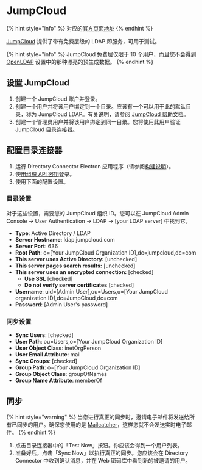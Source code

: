 # JumpCloud

{% hint style="info" %}
对应的[官方页面地址](https://contributing.bitwarden.com/getting-started/business/directory-connector/jumpcloud)
{% endhint %}

[JumpCloud](https://jumpcloud.com/) 提供了带有免费层级的 LDAP 即服务，可用于测试。

{% hint style="info" %}
JumpCloud 免费层仅限于 10 个用户，而且您不会得到 [OpenLDAP](open-ldap.md) 设置中的那种漂亮的预生成数据。
{% endhint %}

## 设置 JumpCloud <a href="#setup-jumpcloud" id="setup-jumpcloud"></a>

1. 创建一个 JumpCloud 账户并登录。
2. 创建一个用户并将该用户绑定到一个目录。应该有一个可以用于此的默认目录，称为 JumpCloud LDAP。有关说明，请参阅 [JumpCloud 帮助文档](https://support.jumpcloud.com/support/s/article/using-jumpclouds-ldap-as-a-service1#createuser)。
3. 创建一个管理员用户并将该用户绑定到同一目录。您将使用此用户验证 JumpCloud 目录连接器。

## 配置目录连接器 <a href="#configure-directory-connector" id="configure-directory-connector"></a>

1. 运行 Directory Connector Electron 应用程序（请参阅[构建说明](./#build-instructions)）。
2. 使[用组织 API 密钥](https://help.ppgg.in/organizations/bitwarden-public-api#authentication)登录。
3. 使用下面的配置设置。

### 目录设置 <a href="#directory-settings" id="directory-settings"></a>

对于这些设置，需要您的 JumpCloud 组织 ID。您可以在 JumpCloud Admin Console → User Authentication → LDAP → \[your LDAP server] 中找到它。

* **Type**: Active Directory / LDAP
* **Server Hostname**: ldap.jumpcloud.com
* **Server Port**: 636
* **Root Path**: o=\[Your JumpCloud Organization ID],dc=jumpcloud,dc=com
* **This server uses Active Directory:** \[unchecked]
* **This server pages search results:** \[unchecked]
* **This server uses an encrypted connection:** \[checked]
  * **Use SSL** \[checked]
  * **Do not verify server certificates** \[checked]
* **Username**: uid=\[Admin User],ou=Users,o=\[Your JumpCloud organization ID],dc=JumpCloud,dc=com
* **Password**: \[Admin User's password]

### 同步设置 <a href="#sync-settings" id="sync-settings"></a>

* **Sync Users**: \[checked]
* **User Path**: ou=Users,o=\[Your JumpCloud Organization ID]
* **User Object Class**: inetOrgPerson
* **User Email Attribute**: mail
* **Sync Groups**: \[checked]
* **Group Path**: o=\[Your JumpCloud Organization ID]
* **Group Object Class**: groupOfNames
* **Group Name Attribute**: memberOf

## 同步 <a href="#sync" id="sync"></a>

{% hint style="warning" %}
当您进行真正的同步时，邀请电子邮件将发送给所有已同步的用户。确保您使用的是 [Mailcatcher](../../server/guide.md#mailcatcher)，这样您就不会发送实时电子邮件。
{% endhint %}

1. 点击目录连接器中的「Test Now」按钮。你应该会得到一个用户列表。
2. 准备好后，点击「Sync Now」以执行真正的同步。您应该会在 Directory Connector 中收到确认消息，并在 Web 密码库中看到新的被邀请的用户。
